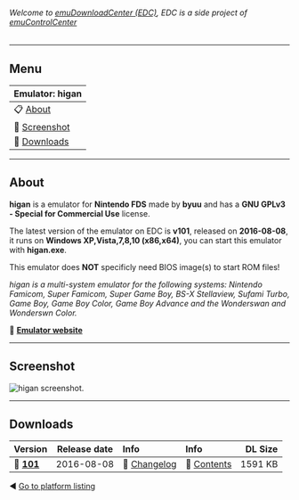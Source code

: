 ###### Welcome to [emuDownloadCenter (EDC)](https://github.com/PhoenixInteractiveNL/emuDownloadCenter/wiki/), EDC is a side project of [emuControlCenter](https://github.com/PhoenixInteractiveNL/emuControlCenter/wiki/)
***
## Menu
| **Emulator: higan** |
|:---------|
| :clipboard: [About](#about) |
| :sunrise: [Screenshot](#screenshot) |
| :floppy_disk: [Downloads](#downloads) |
***
## About
**higan** is a emulator for **Nintendo FDS** made by **byuu** and has a **GNU GPLv3 - Special for Commercial Use** license.

The latest version of the emulator on EDC is **v101**, released on **2016-08-08**, it runs on **Windows XP,Vista,7,8,10 (x86,x64)**, you can start this emulator with **higan.exe**.

This emulator does **NOT** specificly need BIOS image(s) to start ROM files!

_higan is a multi-system emulator for the following systems: Nintendo Famicom, Super Famicom, Super Game Boy, BS-X Stellaview, Sufami Turbo, Game Boy, Game Boy Color, Game Boy Advance and the Wonderswan and Wonderswn Color._

:link: [**Emulator website**](http://byuu.org/emulation/higan/)
***
## Screenshot
![](https://raw.githubusercontent.com/PhoenixInteractiveNL/emuDownloadCenter/master/hooks/higan/screen.jpg "higan screenshot.")
***
## Downloads
| Version  | Release date  | Info       | Info       | DL Size    |
|:---------|:-------------:|:-----------|:-----------|-----------:|
| :floppy_disk: [**101**](https://github.com/PhoenixInteractiveNL/edc-repo0003/raw/master/higan/101.7z) | 2016-08-08 | :page_facing_up: [Changelog](https://github.com/PhoenixInteractiveNL/edc-repo0003/blob/master/higan/101_changelog.txt) | :mag_right: [Contents](https://github.com/PhoenixInteractiveNL/edc-repo0003/blob/master/higan/101_contents.txt) | 1591 KB |

:arrow_backward: [Go to platform listing](https://github.com/PhoenixInteractiveNL/emuDownloadCenter/wiki/EDC-Platform-List)
